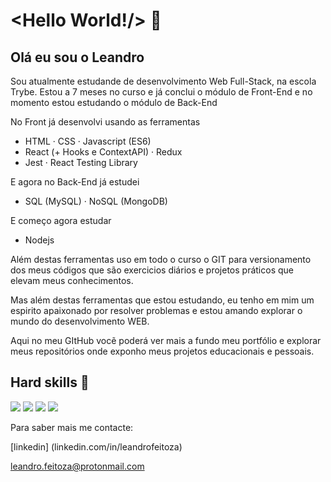 # <Hello World!/> 👋

## Olá eu sou o Leandro

Sou atualmente estudande de desenvolvimento Web Full-Stack, na escola Trybe. Estou a 7 meses no curso e já conclui o módulo de Front-End e no momento estou estudando o módulo de Back-End

No Front já desenvolvi usando as ferramentas 

* HTML · CSS · Javascript (ES6)
* React (+ Hooks e ContextAPI) · Redux
* Jest · React Testing Library

E agora no Back-End já estudei 

* SQL (MySQL) · NoSQL (MongoDB)
 
 E começo agora estudar 
 
 * Nodejs
 
Além destas ferramentas uso em todo o curso o GIT para versionamento dos meus códigos que são exercicios diários e projetos práticos que elevam meus conhecimentos.

Mas além destas ferramentas que estou estudando, eu tenho em mim um espirito apaixonado por resolver problemas e estou amando explorar o mundo do desenvolvimento WEB.

Aqui no meu GItHub vocẽ poderá ver mais a fundo meu portfólio e explorar meus repositórios onde exponho meus projetos educacionais e pessoais.


## Hard skills 💯

<p>
  <img src="https://img.shields.io/badge/JavaScript-%E2%98%85%E2%98%85%E2%98%85%E2%98%85%E2%98%85-important" /> 
  <img src="https://img.shields.io/badge/ReactJS-%E2%98%85%E2%98%85%E2%98%85%E2%98%85%E2%98%85-9ef380" /> 
  <img src="https://img.shields.io/badge/Html5-%E2%98%85%E2%98%85%E2%98%85%E2%98%85%E2%98%85-ff7851" /> 
  <img src="https://img.shields.io/badge/CSS3-%E2%98%85%E2%98%85%E2%98%85%E2%98%85%E2%98%85-9ef380" /> 
</p>

Para saber mais me contacte:

[linkedin] (linkedin.com/in/leandrofeitoza)

leandro.feitoza@protonmail.com





<!--
**LeandroFeitozaGnu/LeandroFeitozaGnu** is a ✨ _special_ ✨ repository because its `README.md` (this file) appears on your GitHub profile.

Here are some ideas to get you started:

- 🔭 I’m currently working on ...
- 🌱 I’m currently learning ...
- 👯 I’m looking to collaborate on ...
- 🤔 I’m looking for help with ...
- 💬 Ask me about ...
- 📫 How to reach me: ...
- 😄 Pronouns: ...
- ⚡ Fun fact: ...
-->
